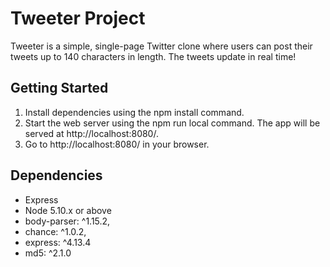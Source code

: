 # Tweeter Project

Tweeter is a simple, single-page Twitter clone where users can post their tweets up to 140 characters in length. The tweets update in real time!

## Getting Started

1. Install dependencies using the npm install command.
2. Start the web server using the npm run local command. The app will be served at http://localhost:8080/.
3. Go to http://localhost:8080/ in your browser.

## Dependencies

- Express
- Node 5.10.x or above
- body-parser: ^1.15.2,
- chance: ^1.0.2,
- express: ^4.13.4
- md5: ^2.1.0